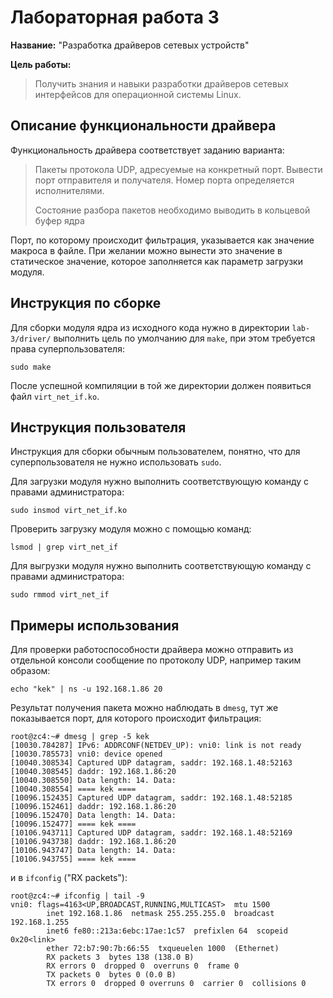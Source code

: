 # Лабораторная работа 3

**Название:** "Разработка драйверов сетевых устройств"

**Цель работы:**

> Получить знания и навыки разработки драйверов сетевых интерфейсов для
> операционной системы Linux.

## Описание функциональности драйвера

Функциональность драйвера соответствует заданию варианта:

> Пакеты протокола UDP, адресуемые на конкретный порт. Вывести порт отправителя
> и получателя. Номер порта определяется исполнителями.
>
> Состояние разбора пакетов необходимо выводить в кольцевой буфер ядра

Порт, по которому происходит фильтрация, указывается как значение макроса в файле.
При желании можно вынести это значение в статическое значение, которое
заполняется как параметр загрузки модуля.

## Инструкция по сборке

Для сборки модуля ядра из исходного кода нужно в директории `lab-3/driver/`
выполнить цель по умолчанию для `make`, при этом требуется права
суперпользователя:

```shell 
sudo make 
```

После успешной компиляции в той же директории должен появиться файл
`virt_net_if.ko`.


## Инструкция пользователя

Инструкция для сборки обычным пользователем, понятно, что для суперпользователя
не нужно использовать `sudo`.

Для загрузки модуля нужно выполнить соответствующую команду с правами
администратора:

```shell
sudo insmod virt_net_if.ko
```

Проверить загрузку модуля можно с помощью команд:

```shell
lsmod | grep virt_net_if
```

Для выгрузки модуля нужно выполнить соответствующую команду с правами
администратора:

```shell
sudo rmmod virt_net_if
```

## Примеры использования

Для проверки работоспособности драйвера можно отправить из отдельной консоли
сообщение по протоколу UDP, например таким образом:

```shell
echo "kek" | ns -u 192.168.1.86 20
```


Результат получения пакета можно наблюдать в `dmesg`, тут же показывается порт,
для которого происходит фильтрация:

```text
root@zc4:~# dmesg | grep -5 kek
[10030.784287] IPv6: ADDRCONF(NETDEV_UP): vni0: link is not ready
[10030.785573] vni0: device opened
[10040.308534] Captured UDP datagram, saddr: 192.168.1.48:52163
[10040.308545] daddr: 192.168.1.86:20
[10040.308550] Data length: 14. Data:
[10040.308554] ==== kek ====
[10096.152435] Captured UDP datagram, saddr: 192.168.1.48:52185
[10096.152461] daddr: 192.168.1.86:20
[10096.152470] Data length: 14. Data:
[10096.152477] ==== kek ====
[10106.943711] Captured UDP datagram, saddr: 192.168.1.48:52169
[10106.943738] daddr: 192.168.1.86:20
[10106.943747] Data length: 14. Data:
[10106.943755] ==== kek ====
```

и в `ifconfig` ("RX packets"):

```text
root@zc4:~# ifconfig | tail -9
vni0: flags=4163<UP,BROADCAST,RUNNING,MULTICAST>  mtu 1500
        inet 192.168.1.86  netmask 255.255.255.0  broadcast 192.168.1.255
        inet6 fe80::213a:6ebc:17ae:1c57  prefixlen 64  scopeid 0x20<link>
        ether 72:b7:90:7b:66:55  txqueuelen 1000  (Ethernet)
        RX packets 3  bytes 138 (138.0 B)
        RX errors 0  dropped 0  overruns 0  frame 0
        TX packets 0  bytes 0 (0.0 B)
        TX errors 0  dropped 0 overruns 0  carrier 0  collisions 0
```
